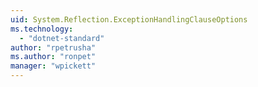 ```yaml
---
uid: System.Reflection.ExceptionHandlingClauseOptions
ms.technology: 
  - "dotnet-standard"
author: "rpetrusha"
ms.author: "ronpet"
manager: "wpickett"
---
```

